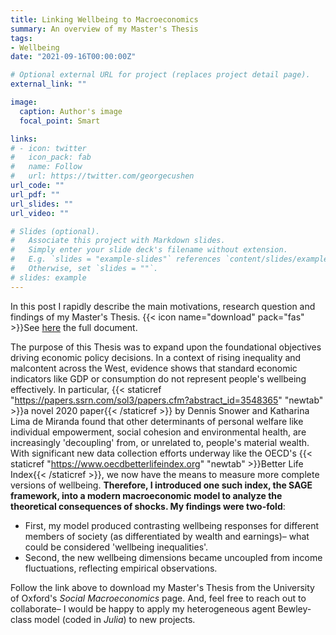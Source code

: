 ```yaml
---
title: Linking Wellbeing to Macroeconomics
summary: An overview of my Master's Thesis
tags:
- Wellbeing
date: "2021-09-16T00:00:00Z"

# Optional external URL for project (replaces project detail page).
external_link: ""

image:
  caption: Author's image
  focal_point: Smart

links:
# - icon: twitter
#   icon_pack: fab
#   name: Follow
#   url: https://twitter.com/georgecushen
url_code: ""
url_pdf: ""
url_slides: ""
url_video: ""

# Slides (optional).
#   Associate this project with Markdown slides.
#   Simply enter your slide deck's filename without extension.
#   E.g. `slides = "example-slides"` references `content/slides/example-slides.md`.
#   Otherwise, set `slides = ""`.
# slides: example
---
```

In this post I rapidly describe the main motivations, research question and findings of my Master's Thesis. {{< icon name="download" pack="fas" >}}See [here](https://www.bsg.ox.ac.uk/research/publications/wellbeing-and-macroeconomics-sage-approach) the full document.

The purpose of this Thesis was to expand upon the foundational objectives driving economic policy decisions. In a context of rising inequality and malcontent across the West, evidence shows that standard economic indicators like GDP or consumption do not represent people's wellbeing effectively. In particular, {{< staticref "https://papers.ssrn.com/sol3/papers.cfm?abstract_id=3548365" "newtab" >}}a novel 2020 paper{{< /staticref >}} by Dennis Snower and Katharina Lima de Miranda found that other determinants of personal welfare like individual empowerment, social cohesion and environmental health, are increasingly 'decoupling' from, or unrelated to, people's material wealth. With significant new data collection efforts underway like the OECD's {{< staticref "https://www.oecdbetterlifeindex.org" "newtab" >}}Better Life Index{{< /staticref >}}, we now have the means to measure more complete versions of wellbeing. **Therefore, I introduced one such index, the SAGE framework, into a modern macroeconomic model to analyze the theoretical consequences of shocks. My findings were two-fold**:
* First, my model produced contrasting wellbeing responses for different members of society (as differentiated by wealth and earnings)– what could be considered 'wellbeing inequalities'.
* Second, the new wellbeing dimensions became uncoupled from income fluctuations, reflecting empirical observations.

Follow the link above to download my Master's Thesis from the University of Oxford's *Social Macroeconomics* page. And, feel free to reach out to collaborate– I would be happy to apply my heterogeneous agent Bewley-class model (coded in *Julia*) to new projects.
